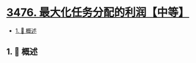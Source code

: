 # [3476. 最大化任务分配的利润【中等】](https://github.com/Tdahuyou/TNotes.leetcode/tree/main/notes/3476.%20%E6%9C%80%E5%A4%A7%E5%8C%96%E4%BB%BB%E5%8A%A1%E5%88%86%E9%85%8D%E7%9A%84%E5%88%A9%E6%B6%A6%E3%80%90%E4%B8%AD%E7%AD%89%E3%80%91)

<!-- region:toc -->

- [1. 📝 概述](#1--概述)

<!-- endregion:toc -->

## 1. 📝 概述
